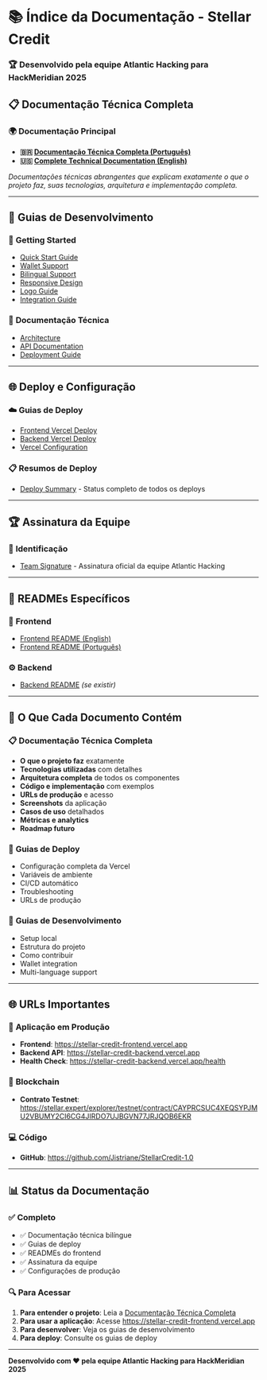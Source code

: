 <!--
  Índice da Documentação - Stellar Credit
  Sistema de Score de Crédito Descentralizado - Índice de Documentação
  
  Desenvolvido por: Atlantic Hacking HackMeridian 2025
  Data: 2025
  Hackathon: Stellar Meridian 2025
  Equipe: Atlantic Hacking
  Projeto: Stellar Credit - Decentralized Credit Scoring System
-->

# 📚 Índice da Documentação - Stellar Credit

### 🏆 Desenvolvido pela equipe **Atlantic Hacking** para **HackMeridian 2025**

## 📋 Documentação Técnica Completa

### 🌍 **Documentação Principal**
- **🇧🇷 [Documentação Técnica Completa (Português)](TECHNICAL_DOCUMENTATION.pt.md)**
- **🇺🇸 [Complete Technical Documentation (English)](TECHNICAL_DOCUMENTATION.en.md)**

*Documentações técnicas abrangentes que explicam exatamente o que o projeto faz, suas tecnologias, arquitetura e implementação completa.*

---

## 📖 Guias de Desenvolvimento

### 🚀 **Getting Started**
- [Quick Start Guide](../QUICK_START.md)
- [Wallet Support](../WALLET_SUPPORT.md)
- [Bilingual Support](../BILINGUAL_SUPPORT.md)
- [Responsive Design](../RESPONSIVE_DESIGN.md)
- [Logo Guide](../LOGO_GUIDE.md)
- [Integration Guide](../stellar-credit-integration.md)

### 🔧 **Documentação Técnica**
- [Architecture](ARCHITECTURE.md)
- [API Documentation](API_DOCUMENTATION.md)
- [Deployment Guide](DEPLOYMENT.md)

---

## 🌐 Deploy e Configuração

### ☁️ **Guias de Deploy**
- [Frontend Vercel Deploy](FRONTEND_VERCEL_DEPLOY.md)
- [Backend Vercel Deploy](BACKEND_VERCEL_DEPLOY.md)
- [Vercel Configuration](VERCEL_DEPLOY_CONFIG.md)

### 📋 **Resumos de Deploy**
- [Deploy Summary](DEPLOY_SUMMARY.md) - Status completo de todos os deploys

---

## 🏆 Assinatura da Equipe

### 📝 **Identificação**
- [Team Signature](../TEAM_SIGNATURE.md) - Assinatura oficial da equipe Atlantic Hacking

---

## 🌟 READMEs Específicos

### 📱 **Frontend**
- [Frontend README (English)](../frontend/README.md)
- [Frontend README (Português)](../frontend/README.pt.md)

### ⚙️ **Backend**
- [Backend README](../backend/README.md) *(se existir)*

---

## 🎯 O Que Cada Documento Contém

### 📋 **Documentação Técnica Completa**
- **O que o projeto faz** exatamente
- **Tecnologias utilizadas** com detalhes
- **Arquitetura completa** de todos os componentes
- **Código e implementação** com exemplos
- **URLs de produção** e acesso
- **Screenshots** da aplicação
- **Casos de uso** detalhados
- **Métricas e analytics**
- **Roadmap futuro**

### 🚀 **Guias de Deploy**
- Configuração completa da Vercel
- Variáveis de ambiente
- CI/CD automático
- Troubleshooting
- URLs de produção

### 🔧 **Guias de Desenvolvimento**
- Setup local
- Estrutura do projeto
- Como contribuir
- Wallet integration
- Multi-language support

---

## 🌐 URLs Importantes

### 🚀 **Aplicação em Produção**
- **Frontend**: https://stellar-credit-frontend.vercel.app
- **Backend API**: https://stellar-credit-backend.vercel.app
- **Health Check**: https://stellar-credit-backend.vercel.app/health

### 🔗 **Blockchain**
- **Contrato Testnet**: https://stellar.expert/explorer/testnet/contract/CAYPRCSUC4XEQSYPJMU2VBUMY2CI6CG4JIRDO7UJBGVN77JRJQOB6EKR

### 💻 **Código**
- **GitHub**: https://github.com/Jistriane/StellarCredit-1.0

---

## 📊 Status da Documentação

### ✅ **Completo**
- ✅ Documentação técnica bilíngue
- ✅ Guias de deploy
- ✅ READMEs do frontend
- ✅ Assinatura da equipe
- ✅ Configurações de produção

### 🔍 **Para Acessar**
1. **Para entender o projeto**: Leia a [Documentação Técnica Completa](TECHNICAL_DOCUMENTATION.pt.md)
2. **Para usar a aplicação**: Acesse https://stellar-credit-frontend.vercel.app
3. **Para desenvolver**: Veja os guias de desenvolvimento
4. **Para deploy**: Consulte os guias de deploy

---

**Desenvolvido com ❤️ pela equipe Atlantic Hacking para HackMeridian 2025**
